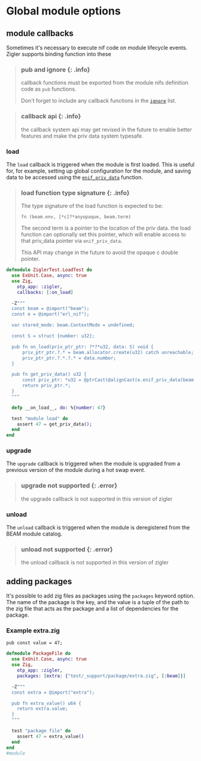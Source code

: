 # Global module options

## module callbacks

Sometimes it's necessary to execute nif code on module lifecycle events. Zigler supports binding
function into these 

> ### pub and ignore {: .info}
>
> callback functions must be exported from the module nifs definition code as `pub` functions.
>
> Don't forget to include any callback functions in the [`ignore`](4-nif_options.html#ignore) list.

> ### callback api {: .info}
>
> the callback system api may get revised in the future to enable better features and make the priv
> data system typesafe.

### load

The `load` callback is triggered when the module is first loaded. This is useful for, for example,
setting up global configuration for the module, and saving data to be accessed using the
[`enif_priv_data`](https://www.erlang.org/doc/man/erl_nif.html#enif_priv_data) function.

> ### load function type signature {: .info}
>
> The type signature of the load function is expected to be:
>
> `fn (beam.env, [*c]?*anyopaque, beam.term)`
>
> The second term is a pointer to the location of the priv data. the load function can optionally set
> this pointer, which will enable access to that priv_data pointer via `enif_priv_data`.
>
> This API may change in the future to avoid the opaque c double pointer.

```elixir
defmodule ZiglerTest.LoadTest do
  use ExUnit.Case, async: true
  use Zig, 
    otp_app: :zigler, 
    callbacks: [:on_load]

  ~Z"""
  const beam = @import("beam");
  const e = @import("erl_nif");

  var stored_mode: beam.ContextMode = undefined;

  const S = struct {number: u32};

  pub fn on_load(priv_ptr_ptr: ?*?*u32, data: S) void {
      priv_ptr_ptr.?.* = beam.allocator.create(u32) catch unreachable;
      priv_ptr_ptr.?.*.?.* = data.number;
  }

  pub fn get_priv_data() u32 {
      const priv_ptr: *u32 = @ptrCast(@alignCast(e.enif_priv_data(beam.context.env).?));
      return priv_ptr.*;
  }
  """

  defp __on_load__, do: %{number: 47}

  test "module load" do
    assert 47 = get_priv_data();
  end
end
```

### upgrade

The `upgrade` callback is triggered when the module is upgraded from a previous version of the
module during a hot swap event.

> ### upgrade not supported {: .error}
>
> the upgrade callback is not supported in this version of zigler

### unload

The `unload` callback is triggered when the module is deregistered from the BEAM module catalog.

> ### unload not supported {: .error}
>
> the unload callback is not supported in this version of zigler

## adding packages

It's possible to add zig files as packages using the `packages` keyword option. The name of the
package is the key, and the value is a tuple of the path to the zig file that acts as the package
and a list of dependencies for the package. 

### Example extra.zig

```zig
pub const value = 47;
```

```elixir
defmodule PackageFile do
  use ExUnit.Case, async: true
  use Zig, 
    otp_app: :zigler,
    packages: [extra: {"test/_support/package/extra.zig", [:beam]}]

  ~Z"""
  const extra = @import("extra");

  pub fn extra_value() u64 {
    return extra.value;
  }
  """

  test "package file" do
    assert 47 = extra_value()
  end
end
#module
```
